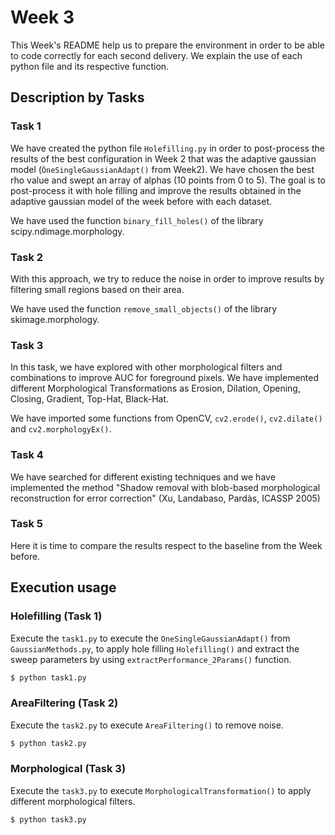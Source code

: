 # Week 3

This Week's README help us to prepare the environment in order to be able to code correctly for each second delivery. We explain the use of each python file and its respective function.

## Description by Tasks

### Task 1
We have created the python file `Holefilling.py` in order to post-process the results of the best configuration in Week 2 that was the adaptive gaussian model (`ÒneSingleGaussianAdapt()` from Week2). We have chosen the best rho value and swept an array of alphas (10 points from 0 to 5). The goal is to post-process it with hole filling and improve the results obtained in the adaptive gaussian model of the week before with each dataset.

We have used the function `binary_fill_holes()` of the library scipy.ndimage.morphology. 

### Task 2
With this approach, we try to reduce the noise in order to improve results by filtering small regions based on their area.

We have used the function `remove_small_objects()` of the library skimage.morphology.

### Task 3
In this task, we have explored with other morphological filters and combinations to improve AUC for foreground pixels. We have implemented different Morphological Transformations as Erosion, Dilation, Opening, Closing, Gradient, Top-Hat, Black-Hat.

We have imported some functions from OpenCV, `cv2.erode()`, `cv2.dilate()` and `cv2.morphologyEx()`.


### Task 4

We have searched for different existing techniques and we have implemented the method "Shadow removal with blob-based morphological reconstruction for error correction" (Xu, Landabaso, Pardàs, ICASSP 2005)

### Task 5

Here it is time to compare the results respect to the baseline from the Week before.

## Execution usage
### Holefilling (Task 1)
Execute the `task1.py` to execute the `OneSingleGaussianAdapt()` from `GaussianMethods.py`, to apply hole filling `Holefilling()` and extract the sweep parameters by using `extractPerformance_2Params()` function.

```sh
$ python task1.py
```

### AreaFiltering (Task 2)
Execute the `task2.py` to execute `AreaFiltering()` to remove noise. 

```sh
$ python task2.py
```

### Morphological (Task 3)
Execute the `task3.py` to execute `MorphologicalTransformation()` to apply different morphological filters.

```sh
$ python task3.py
```


